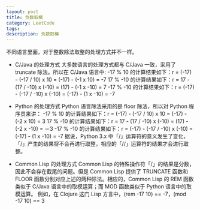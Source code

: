 ```yaml
---
layout: post
title: 负数取模
category: LeetCode
tags:
description: 负数取模
---
```

不同语言里面，对于整数除法取整的处理方式并不一样。

* C/Java 的处理方式 大多数语言的处理方式都与 C/Java 一致，采用了 truncate 除法。所以在 C/Java 语言中: -17 % 10 的计算结果如下：r = (-17) - (-17 / 10) x 10 = (-17) - (-1 x 10) = -7 17 % -10 的计算结果如下：r = 17 - (17 / -10) x (-10) = (17) - (-1 x -10) = 7 -17 % -10 的计算结果如下：r = (-17) - (-17 / -10) x (-10) = (-17) - (1 x -10) = -7

* Python 的处理方式 Python 语言除法采用的是 floor 除法，所以对 Python 程序员来讲： -17 % 10 的计算结果如下：r = (-17) - (-17 / 10) x 10 = (-17) - (-2 x 10) = 3 17 % -10 的计算结果如下：r = 17 - (17 / -10) x (-10) = (17) - (-2 x -10) = －3 -17 % -10 的计算结果如下：r = (-17) - (-17 / -10) x (-10) = (-17) - (1 x -10) = -7 据说，Python 3.x 中「/」运算符的意义发生了变化，「/」产生的结果将不会再进行取整，相应的「//」运算符的结果才会进行取整。

* Common Lisp 的处理方式 Common Lisp 的特殊操作符「/」的结果是分数，因此不会存在截尾的问题。但是 Common Lisp 提供了 TRUNCATE 函数和 FLOOR 函数分别对应上述的两种除法。相应的，Common Lisp 的 REM 函数类似于 C/Java 语言中的取模运算；而 MOD 函数类似于 Python 语言中的取模运算。 例如，在 Clojure 这门 Lisp 方言中，(rem -17 10) == -7，(mod -17 10) == 3

